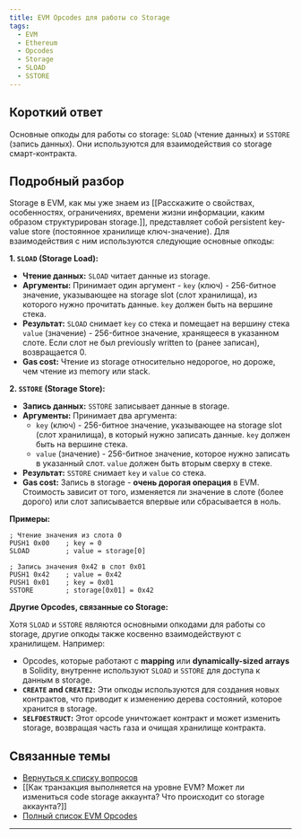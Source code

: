 ```yaml
---
title: EVM Opcodes для работы со Storage
tags:
  - EVM
  - Ethereum
  - Opcodes
  - Storage
  - SLOAD
  - SSTORE
---
```

## Короткий ответ

Основные опкоды для работы со storage: `SLOAD` (чтение данных) и `SSTORE` (запись данных).  Они используются для взаимодействия со storage смарт-контракта.

## Подробный разбор

Storage в EVM, как мы уже знаем из [[Расскажите о свойствах, особенностях, ограничениях, времени жизни информации, каким образом структурирован storage.]], представляет собой persistent key-value store (постоянное хранилище ключ-значение). Для взаимодействия с ним используются следующие основные опкоды:

**1. `SLOAD` (Storage Load):**

* **Чтение данных:** `SLOAD`  читает данные из storage.
* **Аргументы:**  Принимает один аргумент -  `key` (ключ) -  256-битное значение, указывающее на  storage slot (слот хранилища), из которого нужно прочитать данные.  `key`  должен быть на вершине стека.
* **Результат:**  `SLOAD`  снимает `key` со стека и помещает на вершину стека  `value` (значение) - 256-битное значение, хранящееся в указанном слоте.  Если слот не был previously written to (ранее записан),  возвращается 0.
* **Gas cost:** Чтение из storage относительно недорогое, но дороже, чем чтение из memory или stack.


**2. `SSTORE` (Storage Store):**

* **Запись данных:** `SSTORE` записывает данные в storage.
* **Аргументы:** Принимает два аргумента:
    * `key` (ключ) - 256-битное значение, указывающее на storage slot (слот хранилища), в который нужно записать данные.  `key` должен быть на вершине стека.
    * `value` (значение) -  256-битное значение, которое нужно записать в указанный слот. `value` должен быть вторым сверху в стеке.
* **Результат:** `SSTORE` снимает `key` и `value` со стека.
* **Gas cost:** Запись в storage -  **очень дорогая операция** в EVM.  Стоимость зависит от того,  изменяется ли значение в слоте  (более дорого) или слот записывается впервые или сбрасывается в ноль.


**Примеры:**

```assembly
; Чтение значения из слота 0
PUSH1 0x00    ; key = 0
SLOAD         ; value = storage[0]

; Запись значения 0x42 в слот 0x01
PUSH1 0x42    ; value = 0x42
PUSH1 0x01    ; key = 0x01
SSTORE        ; storage[0x01] = 0x42
```
**Другие Opcodes, связанные со Storage:**

Хотя `SLOAD` и `SSTORE` являются основными опкодами для работы со storage,  другие опкоды также косвенно взаимодействуют с хранилищем. Например:

* Opcodes, которые работают с  **mapping**  или  **dynamically-sized arrays**  в Solidity,  внутренне используют `SLOAD` и `SSTORE` для доступа к данным в storage.
* **`CREATE` and `CREATE2`:** Эти опкоды используются для создания новых контрактов, что приводит к изменению дерева состояний,  которое хранится в storage.
* **`SELFDESTRUCT`:**  Этот opcode уничтожает контракт и может изменить storage,  возвращая часть газа  и  очищая хранилище контракта.

## Связанные темы

* [Вернуться к списку вопросов](4.%20Список%20вопросов.md)
* [[Как транзакция выполняется на уровне EVM? Может ли измениться code storage аккаунта? Что происходит со storage аккаунта?]]
* [Полный список EVM Opcodes](https://www.ethervm.io/)


---